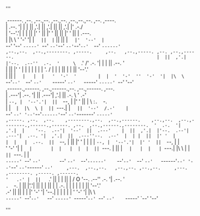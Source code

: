 '''
                                                                                                                             
,------. ,--. ,--.,--.  ,--.,--.  ,--.,--.,--.  ,--. ,----.                                                                  
|  .--. '|  | |  ||  ,'.|  ||  ,'.|  ||  ||  ,'.|  |'  .-./                                                                  
|  '--'.'|  | |  ||  |' '  ||  |' '  ||  ||  |' '  ||  | .---.                                                               
|  |\  \ '  '-'  '|  | `   ||  | `   ||  ||  | `   |'  '--'  |                                                               
`--' '--' `-----' `--'  `--'`--'  `--'`--'`--'  `--' `------'                                                                
,--.,--.  ,--.,--------. ,-----.     ,--.   ,--.,-----. ,--. ,--.,------.                                                    
|  ||  ,'.|  |'--.  .--''  .-.  '     \  `.'  /'  .-.  '|  | |  ||  .--. '                                                   
|  ||  |' '  |   |  |   |  | |  |      '.    / |  | |  ||  | |  ||  '--'.'                                                   
|  ||  | `   |   |  |   '  '-'  '        |  |  '  '-'  ''  '-'  '|  |\  \                                                    
`--'`--'  `--'   `--'    `-----'         `--'   `-----'  `-----' `--' '--'                                                   
,------.,------. ,--.,------.,--.  ,--.,------.   ,---.                                                                      
|  .---'|  .--. '|  ||  .---'|  ,'.|  ||  .-.  \ '   .-'                                                                     
|  `--, |  '--'.'|  ||  `--, |  |' '  ||  |  \  :`.  `-.                                                                     
|  |`   |  |\  \ |  ||  `---.|  | `   ||  '--'  /.-'    |                                                                    
`--'    `--' '--'`--'`------'`--'  `--'`-------' `-----'                                                                     
 ,-----. ,--.  ,--.    ,--------.,--.  ,--.,------.    ,--.,--.  ,--.,--------.,------.,------. ,--.  ,--.,------.,--------. 
'  .-.  '|  ,'.|  |    '--.  .--'|  '--'  ||  .---'    |  ||  ,'.|  |'--.  .--'|  .---'|  .--. '|  ,'.|  ||  .---''--.  .--' 
|  | |  ||  |' '  |       |  |   |  .--.  ||  `--,     |  ||  |' '  |   |  |   |  `--, |  '--'.'|  |' '  ||  `--,    |  |    
'  '-'  '|  | `   |       |  |   |  |  |  ||  `---.    |  ||  | `   |   |  |   |  `---.|  |\  \ |  | `   ||  `---.   |  |    
 `-----' `--'  `--'       `--'   `--'  `--'`------'    `--'`--'  `--'   `--'   `------'`--' '--'`--'  `--'`------'   `--'    
 ,---.  ,--.,--.   ,--.,--. ,--.,--.     ,---. ,--------. ,-----. ,------.                                                   
'   .-' |  ||   `.'   ||  | |  ||  |    /  O  \'--.  .--''  .-.  '|  .--. '                                                  
`.  `-. |  ||  |'.'|  ||  | |  ||  |   |  .-.  |  |  |   |  | |  ||  '--'.'                                                  
.-'    ||  ||  |   |  |'  '-'  '|  '--.|  | |  |  |  |   '  '-'  '|  |\  \                                                   
`-----' `--'`--'   `--' `-----' `-----'`--' `--'  `--'    `-----' `--' '--'                                                  
                                                                                                                             
'''